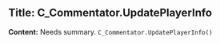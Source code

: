 ## Title: C_Commentator.UpdatePlayerInfo

**Content:**
Needs summary.
`C_Commentator.UpdatePlayerInfo()`